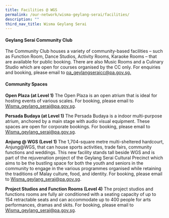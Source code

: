 ```yaml
---
title: Facilities @ WGS
permalink: /our-network/wisma-geylang-serai/facilities/
description: ""
third_nav_title: Wisma Geylang Serai
---
```

#### Geylang Serai Community Club
 
The Community Club houses a variety of community-based facilities – such as Function Room, Dance Studios, Activity Rooms, Karaoke Rooms – that are available for public booking. There are also Music Rooms and a Culinary Studio which are open for courses organised by the CC only. For enquiries and booking, please email to [pa_geylangseraicc@pa.gov.sg.](mailto:pa_geylangseraicc@pa.gov.sg.)

#### Community Spaces

**Open Plaza (at Level 1)**
The Open Plaza is an open atrium that is ideal for hosting events of various scales. For booking, please email to [Wisma\_geylang\_serai@pa.gov.sg](mailto:Wisma_geylang_serai@pa.gov.sg).

**Persada Budaya (at Level 1)**
The Persada Budaya is a indoor multi-purpose atrium, anchored by a main stage with audio visual equipment. These spaces are open for corporate bookings. For booking, please email to [Wisma\_geylang\_serai@pa.gov.sg](mailto:Wisma_geylang_serai@pa.gov.sg).


**Anjung @ WGS (Level 1)**
The 1,704-square metre multi-sheltered hardcourt, Anjung@WGS, that can house sports activities, trade fairs, community functions and weddings. This new facility stands tall beside WGS and is part of the rejuvenation project of the Geylang Serai Cultural Precinct which aims to be the bustling space for both the youth and seniors in the community to engage in the various programmes organised while retaining the traditions of Malay culture, food, and identity. For booking, please email to [Wisma\_geylang\_serai@pa.gov.sg](mailto:Wisma_geylang_serai@pa.gov.sg).


**Project Studios and Function Rooms (Level 4)**
The project studios and functions rooms are fully air conditioned with a seating capacity of up to 154 retractable seats and can accommodate up to 400 people for arts performances, dramas and skits. For booking, please email to [Wisma\_geylang\_serai@pa.gov.sg](mailto:Wisma_geylang_serai@pa.gov.sg).